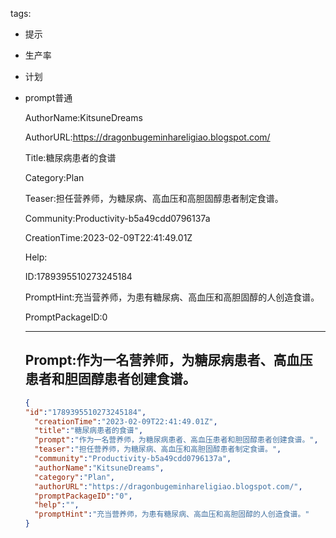   tags: 
- 提示
- 生产率
- 计划
- prompt普通

  AuthorName:KitsuneDreams

  AuthorURL:https://dragonbugeminhareligiao.blogspot.com/

  Title:糖尿病患者的食谱

  Category:Plan

  Teaser:担任营养师，为糖尿病、高血压和高胆固醇患者制定食谱。

  Community:Productivity-b5a49cdd0796137a

  CreationTime:2023-02-09T22:41:49.01Z

  Help:

  ID:1789395510273245184

  PromptHint:充当营养师，为患有糖尿病、高血压和高胆固醇的人创造食谱。

  PromptPackageID:0

  ---

  ## Prompt:作为一名营养师，为糖尿病患者、高血压患者和胆固醇患者创建食谱。

  ```json
  {
  "id":"1789395510273245184",
    "creationTime":"2023-02-09T22:41:49.01Z",
    "title":"糖尿病患者的食谱",
    "prompt":"作为一名营养师，为糖尿病患者、高血压患者和胆固醇患者创建食谱。",
    "teaser":"担任营养师，为糖尿病、高血压和高胆固醇患者制定食谱。",
    "community":"Productivity-b5a49cdd0796137a",
    "authorName":"KitsuneDreams",
    "category":"Plan",
    "authorURL":"https://dragonbugeminhareligiao.blogspot.com/",
    "promptPackageID":"0",
    "help":"",
    "promptHint":"充当营养师，为患有糖尿病、高血压和高胆固醇的人创造食谱。"
  }
  ```
